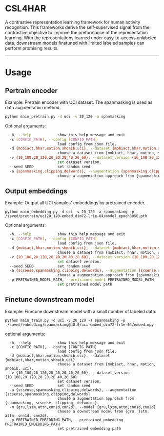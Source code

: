 # CSL4HAR
A contrastive representation learning framework for human activity recognition.
This frameworks derive the self-supervised signal from the contrastive objective to improve the preformance of the representation learning.
With the representations learned under easy-to-access unlabeled data, downstream models finetuned with limited labeled samples can perform promising results. 

---
# Usage
## Pertrain encoder

Example:
Pretrain encoder with UCI dataset.
The spanmasking is used as data augmentation method.
```bash
python main_pretrain.py -d uci -v 20_120 -a spanmasking
```
Optional arguments:
```bash
  -h, --help            show this help message and exit
  -c [CONFIG_PATH], --config [CONFIG_PATH]
                        load config from json file.
  -d {mobiact,hhar,motion,shoaib,uci}, --dataset {mobiact,hhar,motion,shoaib,uci}
                        choose a dataset from {mobiact, hhar, motion, shoaib, uci}.
  -v {10_100,20_120,20_20,20_40,20_60}, --dataset_version {10_100,20_120,20_20,20_40,20_60}
                        set dataset version.
  --seed SEED           set random seed
  -a {spanmasking,clipping,delwords}, --augmentation {spanmasking,clipping,delwords}
                        choose a augmentation approach from {spanmasking, scsense, clipping, delwords}.
```

## Output embeddings

Example: Output all UCI samples' embeddings by pretrained encoder.
```
python main_embedding.py -d uci -v 20_120 -a spanmasking -p /saved/pretrain/uci20_120-embed_dim72-lr1e-04/model_epoch3050.pth
```

Optional arguments:
```bash
  -h, --help            show this help message and exit
  -c [CONFIG_PATH], --config [CONFIG_PATH]
                        load config from json file.
  -d {mobiact,hhar,motion,shoaib,uci}, --dataset {mobiact,hhar,motion,shoaib,uci}
                        choose a dataset from {mobiact, hhar, motion, shoaib, uci}.
  -v {10_100,20_120,20_20,20_40,20_60}, --dataset_version {10_100,20_120,20_20,20_40,20_60}
                        set dataset version.
  --seed SEED           set random seed
  -a {scsense,spanmasking,clipping,delwords}, --augmentation {scsense,spanmasking,clipping,delwords}
                        choose a augmentation approach from {spanmasking, scsense, clipping, delwords}.
  -p PRETRAINED_MODEL_PATH, --pretrained_model PRETRAINED_MODEL_PATH
                        set pretrained model path
```

## Finetune downstream model 
Example: Finetune downstream model with a small number of labeled data.
```
python main_train.py -d uci -v 20_120 -a spanmasking -p ./saved/embedding/spanmasking@40.0/uci-embed_dim72-lr1e-04/embed.npy
```
optional arguments:
```
  -h, --help            show this help message and exit
  -c [CONFIG_PATH], --config [CONFIG_PATH]
                        load config from json file.
  -d {mobiact,hhar,motion,shoaib,uci}, --dataset {mobiact,hhar,motion,shoaib,uci}
                        choose a dataset from {mobiact, hhar, motion, shoaib, uci}.
  -v {10_100,20_120,20_20,20_40,20_60}, --dataset_version {10_100,20_120,20_20,20_40,20_60}
                        set dataset version.
  --seed SEED           set random seed
  -a {scsense,spanmasking,clipping,delwords}, --augmentation {scsense,spanmasking,clipping,delwords}
                        choose a augmentation approach from {spanmasking, scsense, clipping, delwords}.
  -m {gru,lstm,attn,cnn1d,cnn2d}, --model {gru,lstm,attn,cnn1d,cnn2d}
                        choose a downstream model from {gru, lstm, attn, cnn1d, cnn2d}.
  -p PRETRAINED_EMBEDDING_PATH, --pretrained_embedding PRETRAINED_EMBEDDING_PATH
                        set pretrained embedding path
```

